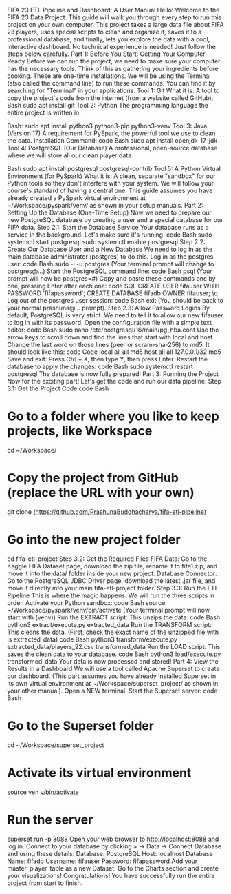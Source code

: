 FIFA 23 ETL Pipeline and Dashboard: A User Manual
Hello! Welcome to the FIFA 23 Data Project.
This guide will walk you through every step to run this project on your own computer. This project takes a large data file about FIFA 23 players, uses special scripts to clean and organize it, saves it to a professional database, and finally, lets you explore the data with a cool, interactive dashboard.
No technical experience is needed! Just follow the steps below carefully.
Part 1: Before You Start: Getting Your Computer Ready
Before we can run the project, we need to make sure your computer has the necessary tools. Think of this as gathering your ingredients before cooking. These are one-time installations.
We will be using the Terminal (also called the command line) to run these commands. You can find it by searching for "Terminal" in your applications.
Tool 1: Git
What it is: A tool to copy the project's code from the internet (from a website called GitHub).
Bash
sudo apt install git
Tool 2: Python
The programming language the entire project is written in.

Bash:
sudo apt install python3 python3-pip python3-venv
Tool 3: Java (Version 17)
 A requirement for PySpark, the powerful tool we use to clean the data.
Installation Command:
code
Bash
sudo apt install openjdk-17-jdk
Tool 4: PostgreSQL (Our Database)
 A professional, open-source database where we will store all our clean player data.

Bash
sudo apt install postgresql postgresql-contrib
Tool 5: A Python Virtual Environment (for PySpark)
What it is: A clean, separate "sandbox" for our Python tools so they don't interfere with your system. We will follow your course's standard of having a central one.
This guide assumes you have already created a PySpark virtual environment at ~/Workspace/pyspark/venv/ as shown in your setup manuals.
Part 2: Setting Up the Database (One-Time Setup)
Now we need to prepare our new PostgreSQL database by creating a user and a special database for our FIFA data.
Step 2.1: Start the Database Service
Your database runs as a service in the background. Let's make sure it's running.
code
Bash
sudo systemctl start postgresql
sudo systemctl enable postgresql
Step 2.2: Create Our Database User and a New Database
We need to log in as the main database administrator (postgres) to do this.
Log in as the postgres user:
code
Bash
sudo -i -u postgres
(Your terminal prompt will change to postgres@...)
Start the PostgreSQL command line:
code
Bash
psql
(Your prompt will now be postgres=#)
Copy and paste these commands one by one, pressing Enter after each one:
code
SQL
CREATE USER fifauser WITH PASSWORD 'fifapassword';
CREATE DATABASE fifadb OWNER fifauser;
\q
Log out of the postgres user session:
code
Bash
exit
(You should be back to your normal prashuna@... prompt).
Step 2.3: Allow Password Logins
By default, PostgreSQL is very strict. We need to tell it to allow our new fifauser to log in with its password.
Open the configuration file with a simple text editor:
code
Bash
sudo nano /etc/postgresql/16/main/pg_hba.conf
Use the arrow keys to scroll down and find the lines that start with local and host.
Change the last word on those lines (peer or scram-sha-256) to md5. It should look like this:
code
Code
local   all             all                                     md5
host    all             all             127.0.0.1/32            md5
Save and exit: Press Ctrl + X, then type Y, then press Enter.
Restart the database to apply the changes:
code
Bash
sudo systemctl restart postgresql
The database is now fully prepared!
Part 3: Running the Project
Now for the exciting part! Let's get the code and run our data pipeline.
Step 3.1: Get the Project Code
code
Bash
# Go to a folder where you like to keep projects, like Workspace
cd ~/Workspace/

# Copy the project from GitHub (replace the URL with your own)
git clone (https://github.com/PrashunaBuddhacharya/fifa-etl-pipeline)

# Go into the new project folder
cd fifa-etl-project
Step 3.2: Get the Required Files
FIFA Data: Go to the Kaggle FIFA Dataset page, download the zip file, rename it to fifa1.zip, and move it into the data/ folder inside your new project.
Database Connector: Go to the PostgreSQL JDBC Driver page, download the latest .jar file, and move it directly into your main fifa-etl-project folder.
Step 3.3: Run the ETL Pipeline
This is where the magic happens. We will run the three scripts in order.
Activate your Python sandbox:
code
Bash
source ~/Workspace/pyspark/venv/bin/activate
(Your terminal prompt will now start with (venv))
Run the EXTRACT script: This unzips the data.
code
Bash
python3 extract/execute.py extracted_data
Run the TRANSFORM script: This cleans the data.
(First, check the exact name of the unzipped file with ls extracted_data)
code
Bash
python3 transform/execute.py extracted_data/players_22.csv transformed_data
Run the LOAD script: This saves the clean data to your database.
code
Bash
python3 load/execute.py transformed_data
Your data is now processed and stored!
Part 4: View the Results in a Dashboard
We will use a tool called Apache Superset to create our dashboard.
(This part assumes you have already installed Superset in its own virtual environment at ~/Workspace/superset_project/ as shown in your other manual).
Open a NEW terminal.
Start the Superset server:
code
Bash
# Go to the Superset folder
cd ~/Workspace/superset_project

# Activate its virtual environment
source ven v/bin/activate

# Run the server
superset run -p 8088
Open your web browser to http://localhost:8088 and log in.
Connect to your database by clicking + -> Data -> Connect Database and using these details:
Database: PostgreSQL
Host: localhost
Database Name: fifadb
Username: fifauser
Password: fifapassword
Add your master_player_table as a new Dataset.
Go to the Charts section and create your visualizations!
Congratulations! You have successfully run the entire project from start to finish.
